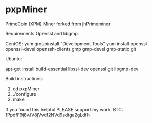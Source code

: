 pxpMiner
========

PrimeCoin (XPM) Miner forked from jhPrimeminer

Requirements
Openssl and libgmp.

CentOS:
yum groupinstall "Development Tools"
yum install openssl openssl-devel openssh-clients gmp gmp-devel gmp-static git

Ubuntu:

apt-get install build-essential libssl-dev openssl git libgmp-dev


Build instructions:
1) cd pxpMiner
2) ./configure
3) make


If you found this helpful PLEASE support my work.
BTC: 1PpdfF9j8vJV8jVvdf2NVd9sdtga2gLdfh
